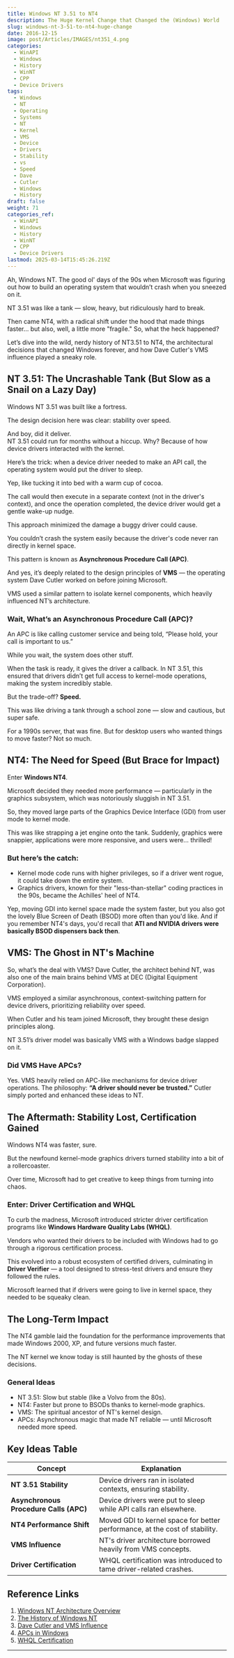 ```yaml
---
title: Windows NT 3.51 to NT4
description: The Huge Kernel Change that Changed the (Windows) World
slug: windows-nt-3-51-to-nt4-huge-change
date: 2016-12-15
image: post/Articles/IMAGES/nt351_4.png
categories:
  - WinAPI
  - Windows
  - History
  - WinNT
  - CPP
  - Device Drivers
tags:
  - Windows
  - NT
  - Operating
  - Systems
  - NT
  - Kernel
  - VMS
  - Device
  - Drivers
  - Stability
  - vs
  - Speed
  - Dave
  - Cutler
  - Windows
  - History
draft: false
weight: 71
categories_ref:
  - WinAPI
  - Windows
  - History
  - WinNT
  - CPP
  - Device Drivers
lastmod: 2025-03-14T15:45:26.219Z
---
```

Ah, Windows NT. The good ol' days of the 90s when Microsoft was figuring out how to build an operating system that wouldn’t crash when you sneezed on it.

NT 3.51 was like a tank — slow, heavy, but ridiculously hard to break.

Then came NT4, with a radical shift under the hood that made things faster… but also, well, a little more "fragile." So, what the heck happened?

Let’s dive into the wild, nerdy history of NT3.51 to NT4, the architectural decisions that changed Windows forever, and how Dave Cutler's VMS influence played a sneaky role.

## NT 3.51: The Uncrashable Tank (But Slow as a Snail on a Lazy Day)

Windows NT 3.51 was built like a fortress.

The design decision here was clear: stability over speed.

And boy, did it deliver.\
NT 3.51 could run for months without a hiccup. Why? Because of how device drivers interacted with the kernel.

Here’s the trick: when a device driver needed to make an API call, the operating system would put the driver to sleep.

Yep, like tucking it into bed with a warm cup of cocoa.

The call would then execute in a separate context (not in the driver's context), and once the operation completed, the device driver would get a gentle wake-up nudge.

This approach minimized the damage a buggy driver could cause.

You couldn’t crash the system easily because the driver's code never ran directly in kernel space.

This pattern is known as **Asynchronous Procedure Call (APC)**.

And yes, it’s deeply related to the design principles of **VMS** — the operating system Dave Cutler worked on before joining Microsoft.

VMS used a similar pattern to isolate kernel components, which heavily influenced NT’s architecture.

### Wait, What’s an Asynchronous Procedure Call (APC)?

An APC is like calling customer service and being told, “Please hold, your call is important to us.”

While you wait, the system does other stuff.

When the task is ready, it gives the driver a callback. In NT 3.51, this ensured that drivers didn’t get full access to kernel-mode operations, making the system incredibly stable.

But the trade-off? **Speed.**

This was like driving a tank through a school zone — slow and cautious, but super safe.

For a 1990s server, that was fine. But for desktop users who wanted things to move faster? Not so much.

## NT4: The Need for Speed (But Brace for Impact)

Enter **Windows NT4**.

Microsoft decided they needed more performance — particularly in the graphics subsystem, which was notoriously sluggish in NT 3.51.

So, they moved large parts of the Graphics Device Interface (GDI) from user mode to kernel mode.

This was like strapping a jet engine onto the tank. Suddenly, graphics were snappier, applications were more responsive, and users were… thrilled!

### But here’s the catch:

* Kernel mode code runs with higher privileges, so if a driver went rogue, it could take down the entire system.
* Graphics drivers, known for their "less-than-stellar" coding practices in the 90s, became the Achilles' heel of NT4.

Yep, moving GDI into kernel space made the system faster, but you also got the lovely Blue Screen of Death (BSOD) more often than you'd like. And if you remember NT4's days, you'd recall that **ATI and NVIDIA drivers were basically BSOD dispensers back then**.

## VMS: The Ghost in NT's Machine

So, what’s the deal with VMS? Dave Cutler, the architect behind NT, was also one of the main brains behind VMS at DEC (Digital Equipment Corporation).

VMS employed a similar asynchronous, context-switching pattern for device drivers, prioritizing reliability over speed.

When Cutler and his team joined Microsoft, they brought these design principles along.

NT 3.51’s driver model was basically VMS with a Windows badge slapped on it.

### Did VMS Have APCs?

Yes. VMS heavily relied on APC-like mechanisms for device driver operations. The philosophy: **“A driver should never be trusted.”** Cutler simply ported and enhanced these ideas to NT.

## The Aftermath: Stability Lost, Certification Gained

Windows NT4 was faster, sure.

But the newfound kernel-mode graphics drivers turned stability into a bit of a rollercoaster.

Over time, Microsoft had to get creative to keep things from turning into chaos.

### Enter: **Driver Certification and WHQL**

To curb the madness, Microsoft introduced stricter driver certification programs like **Windows Hardware Quality Labs (WHQL)**.

Vendors who wanted their drivers to be included with Windows had to go through a rigorous certification process.

This evolved into a robust ecosystem of certified drivers, culminating in **Driver Verifier** — a tool designed to stress-test drivers and ensure they followed the rules.

Microsoft learned that if drivers were going to live in kernel space, they needed to be squeaky clean.

## The Long-Term Impact

The NT4 gamble laid the foundation for the performance improvements that made Windows 2000, XP, and future versions much faster.

The NT kernel we know today is still haunted by the ghosts of these decisions.

### General Ideas

* NT 3.51: Slow but stable (like a Volvo from the 80s).
* NT4: Faster but prone to BSODs thanks to kernel-mode graphics.
* VMS: The spiritual ancestor of NT's kernel design.
* APCs: Asynchronous magic that made NT reliable — until Microsoft needed more speed.

## Key Ideas Table

| **Concept**                            | **Explanation**                                                             |
| -------------------------------------- | --------------------------------------------------------------------------- |
| **NT 3.51 Stability**                  | Device drivers ran in isolated contexts, ensuring stability.                |
| **Asynchronous Procedure Calls (APC)** | Device drivers were put to sleep while API calls ran elsewhere.             |
| **NT4 Performance Shift**              | Moved GDI to kernel space for better performance, at the cost of stability. |
| **VMS Influence**                      | NT's driver architecture borrowed heavily from VMS concepts.                |
| **Driver Certification**               | WHQL certification was introduced to tame driver-related crashes.           |

## Reference Links

1. [Windows NT Architecture Overview](https://en.wikipedia.org/wiki/Architecture_of_Windows_NT)
2. [The History of Windows NT](https://www.computerhistory.org/)
3. [Dave Cutler and VMS Influence](https://www.theregister.com/)
4. [APCs in Windows](https://docs.microsoft.com/en-us/windows/win32/sync/asynchronous-procedure-calls)
5. [WHQL Certification](https://learn.microsoft.com/en-us/windows-hardware/drivers/)

***
